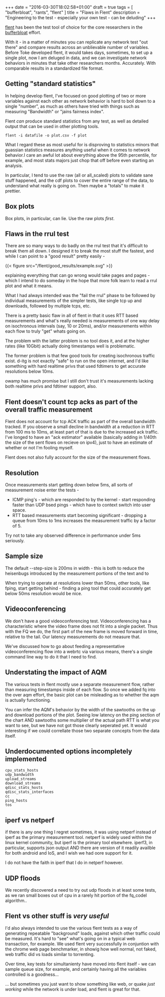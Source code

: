 +++
date = "2016-03-30T18:02:58+01:00"
draft = true
tags = [ "bufferbloat", "rants", "flent" ]
title = "Flaws in Flent"
description = "Engineering to the test - especially your own test - can be deluding"
+++

[flent](https://flent.org) has been the test tool of choice for the
core researchers in the [bufferbloat](/tags/bufferbloat) effort.

With it - in a matter of minutes you can replicate any network test "out there"
and compare results across an unblievable number of variables. Before Toke developed flent, it would takes days, sometimes, to set up a single plot,
now I am deluged in data, and we can investigate network behaviors in minutes
that take other researchers months. Accurately. With comparable results
in a standardized file format.

## Getting "standard statistics"

In helping develop flent, I've focused on good plotting of two or more
variables against each other as network behavior is hard to boil down
to a single "number", as much as others have tried with things such as
measuring "Bandwidth" or "jains fairness index".

Flent *can* produce standard statistics from any test, as well as detailed output that can be used in other plotting tools.

```
flent -i datafile -o plot.csv -f plot
```

What I regard these as most useful for is disproving to statistics minors
that guassian statistics measures anything useful when it comes to network
behavior.I care an awful lot about everything above the 95th percentile,
for example, and most stats majors just chop that off before even
starting an analysis.

In particular, I tend to use the raw (all or all_scaled) plots to validate sane stuff happened, and the cdf plots to cover the entire range of the data, to understand what really is going on. Then maybe a "totals" to make it prettier.

## Box plots

Box plots, in particular, can lie. Use the raw plots *first*.

## Flaws in the rrul test

There are so many ways to do badly on the rrul test that it's difficult
to break them all down. I designed it to break the most stuff the fastest,
and while I can point to a "good result" pretty easily -

{{< figure src="/flent/good_results/example.svg" >}}

explaining everything that can go wrong would take pages and pages -
which I intend to do someday in the hope that more folk learn to read
a rrul plot and what it means.

What I had always intended was the "fail the rrul" phase to be followed
by individual measurements of the simpler tests, like single tcp up and
downloads, followed by multiple tcps, etc.

There is a pretty basic flaw in all of flent in that it uses RTT based 
measurements and what's really needed is measurements of one way delay
on isochronous intervals (say, 10 or 20ms), and/or measurements within
each flow to truly "get" whats going on.

The problem with the latter problem is no tool does it, and at the
higher rates (like 10Gbit) actually doing timestamps well is problematic.

The former problem is that few good tools for creating isochronous traffic exist.
d-itg is not exactly "safe" to run on the open internet, and I'd
like something with hard realtime privs that used fdtimers to get
accurate resolutions below 10ms.

owamp has much promise but I still don't trust it's measurements lacking
both realtime privs and fdtimer support, also.

## Flent doesn't count tcp acks as part of the overall traffic measurement

Flent does not account for tcp ACK traffic as part of the overall
bandwidth tracked. If you observe a small decline in bandwidth at a 
reduction in RTT from 100 ms to 10ms, at least part of that is due to
the increased ack traffic. I've longed to have an "ack estimator" available
(basically adding in 1/40th the size of the sent flows on recieve on ipv4),
just to have an estimate of whether or not I'm fooling myself.

Flent does not also fully account for the size of the measurement flows.

## Resolution

Once measurements start getting down below 5ms, all sorts of measurement
noise enter the tests - 

* ICMP ping's - which are responded to by the kernel - start responding faster
  than UDP bsed pings - which have to context switch into user space.
* RTT based measurements start becoming significant - dropping a 
  queue from 10ms to 1ms increases the measurement traffic by a factor of 5.

Try not to take any observed difference in performance under 5ms seriously.

## Sample size

The default --step-size is 200ms in width - this is both to reduce the
heisenbugs introduced by the measurement portions of the text and to

When trying to operate at resolutions lower than 50ms, other tools,
like fping, start getting behind - finding a ping tool that could
accurately get below 50ms resolution would be nice. 

## Videoconferencing

We don't have a good videoconferencing test. Videoconferencing has a characteristic where the video frame does not fit into a single packet. Thus with the
FQ we do, the first part of the new frame is moved forward in time, relative
to the tail. Our latency measurements do not measure that.

We've discussed how to go about feeding a representative videoconferencing
flow into a webrtc via various means, there's a single command line way 
to do it that I need to find.

## Understating the impact of AQM

The various tests in flent mostly use a separate measurement flow, rather
than measuring timestamps inside of each flow. So once we added fq
into the over aqm effort, the basic plot can be misleading as to whether
the aqm is actually functioning. 

You can infer the AQM's behavior by the width of the sawtooths on the
up and download portions of the plot. Seeing low latency on the ping
section of the chart AND sawtooths some multiplier of the actual path
RTT is what you want to see, but we have not got those clearly seperated
yet. It would interesting if we could correllate those two separate
concepts from the data itself.

## Underdocumented options incompletely implemented

```
cpu_stats_hosts
udp_bandwidth
upload_streams
download_streams
qdisc_stats_hosts
qdisc_stats_interfaces
cc
ping_hosts
tos
```

## iperf vs netperf

if there is any one thing I regret sometimes, it was using netperf instead of iperf
as the primary measurement tool. netperf is widely used within the linux
kernel community, but iperf is the primary tool elsewhere. iperf3,
in particular, supports json output AND there are version of it 
readily availble for both android and IoS, and I wish we had oore
support for it.

I do not have the faith in iperf that I do in netperf however.

## UDP floods

We recently discovered a need to try out udp floods in at least some 
tests, as we ran small boxes out of cpu in a rarely hit portion of the
fq_codel algorithm..

## Flent vs other stuff is *very useful*

I'd also always intended to use the various flent tests as a way
of generating repeatable "background" loads, against which other traffic
could be measured. It's hard to "see" what's going on in a typical
web transaction, for example. We used flent very successfully in
conjuntion with the chrome web page benchmarker, in showig how
well normal, not faked, web traffic did vs loads similar to torrenting.

Over time, key tests for simultanienty have moved into flent itself -
we can sample queue size, for example, and certainly having all the
variables controlled is a goodness...

... but sometimes you just want to show something like web, or quake
*just working* while the network is under load, and flent is great for that. 
